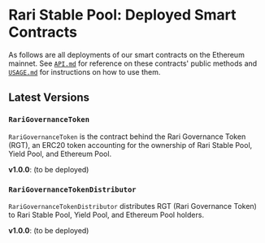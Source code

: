 # Rari Stable Pool: Deployed Smart Contracts

As follows are all deployments of our smart contracts on the Ethereum mainnet. See [`API.md`](API.md) for reference on these contracts' public methods and [`USAGE.md`](USAGE.md) for instructions on how to use them.

## Latest Versions

### `RariGovernanceToken`

`RariGovernanceToken` is the contract behind the Rari Governance Token (RGT), an ERC20 token accounting for the ownership of Rari Stable Pool, Yield Pool, and Ethereum Pool.

**v1.0.0**: (to be deployed)

### `RariGovernanceTokenDistributor`

`RariGovernanceTokenDistributor` distributes RGT (Rari Governance Token) to Rari Stable Pool, Yield Pool, and Ethereum Pool holders.

**v1.0.0**: (to be deployed)
